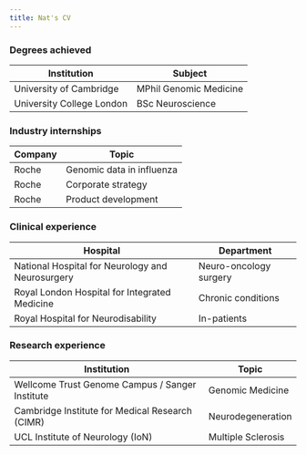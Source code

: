 ```yaml
---
title: Nat's CV
---
```


### Degrees achieved 

<!--- To create a table the format is:
Header | Header
--- | --- (atleast 3 dashes needed to seperate columns)
Content row 1 | Content row 1
Content row 2 | Content row 2 etc...
-->

Institution | Subject  
--- | ---
University of Cambridge | MPhil Genomic Medicine
University College London | BSc Neuroscience 

### Industry internships 

Company | Topic   
--- | --- 
Roche | Genomic data in influenza 
Roche | Corporate strategy
Roche | Product development

### Clinical experience

Hospital | Department 
--- | ---
National Hospital for Neurology and Neurosurgery | Neuro-oncology surgery
Royal London Hospital for Integrated Medicine | Chronic conditions
Royal Hospital for Neurodisability | In-patients 

### Research experience

Institution | Topic   
--- | --- 
Wellcome Trust Genome Campus / Sanger Institute | Genomic Medicine 
Cambridge Institute for Medical Research (CIMR) | Neurodegeneration 
UCL Institute of Neurology (IoN) | Multiple Sclerosis
